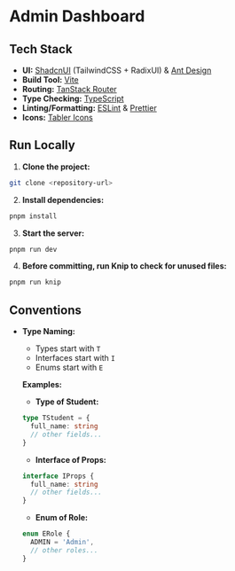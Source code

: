 # Admin Dashboard

## Tech Stack

- **UI:** [ShadcnUI](https://ui.shadcn.com) (TailwindCSS + RadixUI) & [Ant Design](https://ant.design/)
- **Build Tool:** [Vite](https://vitejs.dev/)
- **Routing:** [TanStack Router](https://tanstack.com/router/latest)
- **Type Checking:** [TypeScript](https://www.typescriptlang.org/)
- **Linting/Formatting:** [ESLint](https://eslint.org/) & [Prettier](https://prettier.io/)
- **Icons:** [Tabler Icons](https://tabler.io/icons)

## Run Locally

1. **Clone the project:**

```bash
git clone <repository-url>
```

2. **Install dependencies:**

```bash
pnpm install
```

3. **Start the server:**

```bash
pnpm run dev
```

4. **Before committing, run Knip to check for unused files:**

```bash
pnpm run knip
```

## Conventions

- **Type Naming:**

  - Types start with `T`
  - Interfaces start with `I`
  - Enums start with `E`

  **Examples:**

  - **Type of Student:**

  ```typescript
  type TStudent = {
    full_name: string
    // other fields...
  }
  ```

  - **Interface of Props:**

  ```typescript
  interface IProps {
    full_name: string
    // other fields...
  }
  ```

  - **Enum of Role:**

  ```typescript
  enum ERole {
    ADMIN = 'Admin',
    // other roles...
  }
  ```
